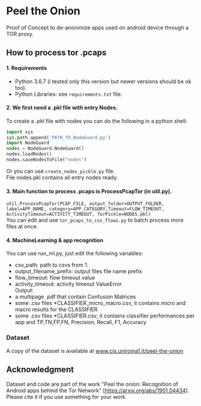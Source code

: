 # Peel the Onion
Proof of Concept to de-anonimize apps used on android device through a TOR proxy. 
## How to process tor .pcaps
#### 1. Requirements
  * Python 3.6.7 (i tested only this version but newer versions should be ok too).
  * Python Libraries: see `requirements.txt` file.

#### 2. We first need a .pkl file with entry Nodes.
To create a .pkl file with nodes you can do the following in a python shell:
```python
import sys
sys.path.append('PATH_TO_NodeGuard.py')
import NodeGuard
nodes = NodeGuard.NodeGuard()
nodes.loadNodes()
nodes.saveNodesToFile("nodes")
```
Or you can use `create_nodes_pickle.py` file.  
File nodes.pkl contains all entry nodes ready.

#### 3. Main function to process .pcaps is __ProcessPcapTor__ (in util.py).  
`util.ProcessPcapTor(PCAP_FILE, output_folder=OUTPUT_FOLDER, label=APP_NAME, category=APP_CATEGORY,Timeout=FLOW_TIMEOUT, ActivityTimeout=ACTIVITY_TIMEOUT, TorPickle=NODES.pkl)`  
You can edit and use `tor_pcaps_to_csv_flows.py` to batch process more files at once.

#### 4. MachineLearning & app recognition  
You can use run_ml.py, just edit the following variables:
  * csv_path: path to csvs from 1.
  * output_filename_prefix: output files file name prefix
  * flow_timeout: flow timeout value
  * activity_timeout: activity timeout ValueError  
Output:
  * a multipage .pdf that contain Confusion Matrices
  * some .csv files *CLASSIFIER_micro_macro.csv, it contains micro and macro results for the CLASSIFIER
  * some .csv files *CLASSIFIER.csv, it contains classifier performances per app and TP,TN,FP,FN,
    Precision, Recall, F1, Accuracy

### Dataset
A copy of the dataset is available at www.cis.uniroma1.it/peel-the-onion

## Acknowledgment
Dataset and code are part of the work "Peel the onion: Recognition of Android apps behind the Tor Network" [https://arxiv.org/abs/1901.04434]. Please cite it if you use something for your work.
